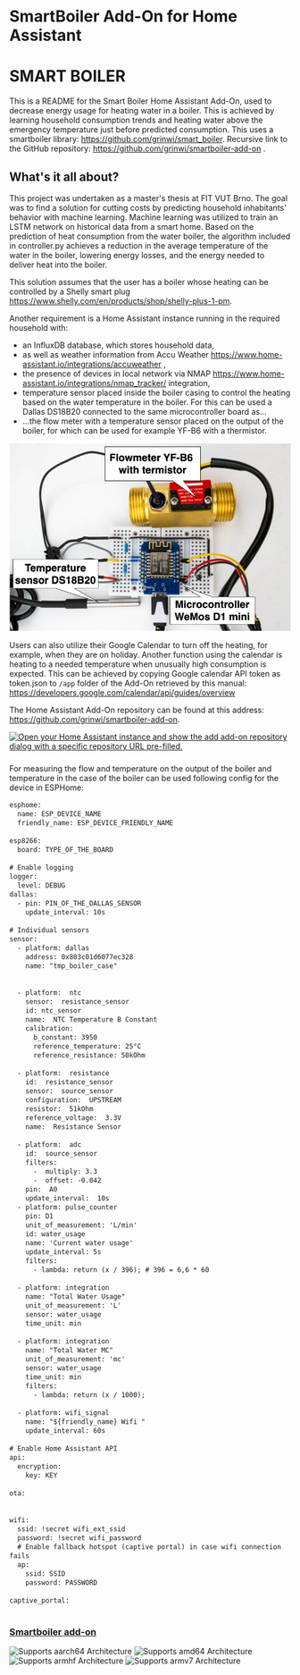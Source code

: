 # SmartBoiler Add-On for Home Assistant

# SMART BOILER
This is a README for the Smart Boiler Home Assistant Add-On, used to decrease energy usage for heating water in a boiler. This is achieved by learning household consumption trends and heating water above the emergency temperature just before predicted consumption.
This uses a smartboiler library: <https://github.com/grinwi/smart_boiler>.
Recursive link to the GitHub repository: <https://github.com/grinwi/smartboiler-add-on> .

## What's it all about?
This project was undertaken as a master's thesis at FIT VUT Brno. 
The goal was to find a solution for cutting costs by predicting household inhabitants' behavior with machine learning. Machine learning was utilized to train an LSTM network on historical data from a smart home. 
Based on the prediction of heat consumption from the water boiler, the algorithm included in controller.py achieves a reduction in the average temperature of the water in the boiler, lowering energy losses, and the energy needed to deliver heat into the boiler.

This solution assumes that the user has a boiler whose heating can be controlled by a Shelly smart plug <https://www.shelly.com/en/products/shop/shelly-plus-1-pm>.


Another requirement is a Home Assistant instance running in the required household with:
- an InfluxDB database, which stores household data,
- as well as weather information from Accu Weather <https://www.home-assistant.io/integrations/accuweather> , 
- the presence of devices in local network via NMAP <https://www.home-assistant.io/integrations/nmap_tracker/> integration,
- temperature sensor placed inside the boiler casing to control the heating based on the water temperature in the boiler. For this can be used a Dallas DS18B20 connected to the same microcontroller board as...
- ...the flow meter with a temperature sensor placed on the output of the boiler, for which can be used for example YF-B6 with a thermistor. 

![Example of the sensor used at a boiler](schema.png "Schema of the boiler sensor")


Users can also utilize their Google Calendar to turn off the heating, for example, when they are on holiday. Another function using the calendar is heating to a needed temperature when unusually high consumption is expected. This can be achieved by copying Google calendar API token as token.json to ``` /app ``` folder of the Add-On retrieved by this manual: <https://developers.google.com/calendar/api/guides/overview>

The Home Assistant Add-On repository can be found at this address: <https://github.com/grinwi/smartboiler-add-on>.

[![Open your Home Assistant instance and show the add add-on repository dialog with a specific repository URL pre-filled.](https://my.home-assistant.io/badges/supervisor_add_addon_repository.svg)](https://my.home-assistant.io/redirect/supervisor_add_addon_repository/?repository_url=https%3A%2F%2Fgithub.com%2Fhome-assistant%2Faddons-example)

###
For measuring the flow and temperature on the output of the boiler and temperature in the case of the boiler can be used following config for the device in ESPHome:

```
esphome:
  name: ESP_DEVICE_NAME
  friendly_name: ESP_DEVICE_FRIENDLY_NAME

esp8266:
  board: TYPE_OF_THE_BOARD

# Enable logging
logger:
  level: DEBUG
dallas:
  - pin: PIN_OF_THE_DALLAS_SENSOR
    update_interval: 10s

# Individual sensors
sensor:
  - platform: dallas
    address: 0x803c01d6077ec328
    name: "tmp_boiler_case"


  - platform:  ntc
    sensor:  resistance_sensor
    id: ntc_sensor
    name:  NTC Temperature B Constant
    calibration:
      b_constant: 3950
      reference_temperature: 25°C
      reference_resistance: 50kOhm

  - platform:  resistance
    id:  resistance_sensor
    sensor:  source_sensor
    configuration:  UPSTREAM
    resistor:  51kOhm
    reference_voltage:  3.3V
    name:  Resistance Sensor
    
  - platform:  adc
    id:  source_sensor
    filters:
      -  multiply: 3.3
      -  offset: -0.042
    pin:  A0
    update_interval:  10s
  - platform: pulse_counter
    pin: D1
    unit_of_measurement: 'L/min'
    id: water_usage
    name: 'Current water usage'
    update_interval: 5s
    filters:
      - lambda: return (x / 396); # 396 = 6,6 * 60

  - platform: integration
    name: "Total Water Usage"
    unit_of_measurement: 'L'
    sensor: water_usage
    time_unit: min
    
  - platform: integration
    name: "Total Water MC"
    unit_of_measurement: 'mc'
    sensor: water_usage
    time_unit: min
    filters:
      - lambda: return (x / 1000);

  - platform: wifi_signal
    name: "${friendly_name} Wifi "
    update_interval: 60s

# Enable Home Assistant API
api:
  encryption:
    key: KEY

ota:


wifi:
  ssid: !secret wifi_ext_ssid
  password: !secret wifi_password
  # Enable fallback hotspot (captive portal) in case wifi connection fails
  ap:
    ssid: SSID
    password: PASSWORD

captive_portal:
    
```


### [Smartboiler add-on](./example)

![Supports aarch64 Architecture][aarch64-shield]
![Supports amd64 Architecture][amd64-shield]
![Supports armhf Architecture][armhf-shield]
![Supports armv7 Architecture][armv7-shield]



[aarch64-shield]: https://img.shields.io/badge/aarch64-yes-green.svg
[amd64-shield]: https://img.shields.io/badge/amd64-yes-green.svg
[armhf-shield]: https://img.shields.io/badge/armhf-yes-green.svg
[armv7-shield]: https://img.shields.io/badge/armv7-yes-green.svg
